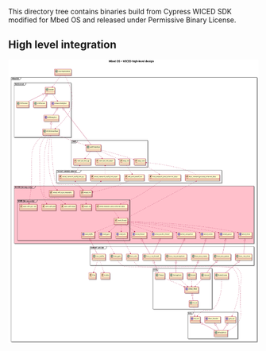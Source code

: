 This directory tree contains binaries build from Cypress WICED SDK modified for Mbed OS and released under Permissive Binary License.

## High level integration

![](MBED-WICED-networking-high-level.svg)
